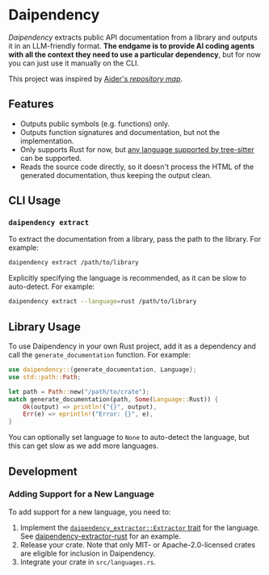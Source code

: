 # Daipendency

_Daipendency_ extracts public API documentation from a library and outputs it in an LLM-friendly format.
**The endgame is to provide AI coding agents with all the context they need to use a particular dependency**,
but for now you can just use it manually on the CLI.

This project was inspired by [Aider's _repository map_](https://aider.chat/docs/repomap.html).

## Features

- Outputs public symbols (e.g. functions) only.
- Outputs function signatures and documentation, but not the implementation.
- Only supports Rust for now, but [any language supported by tree-sitter](https://github.com/tree-sitter/tree-sitter/wiki/List-of-parsers) can be supported.
- Reads the source code directly, so it doesn't process the HTML of the generated documentation, thus keeping the output clean.

## CLI Usage

### `daipendency extract`

To extract the documentation from a library, pass the path to the library. For example:

```sh
daipendency extract /path/to/library
```

Explicitly specifying the language is recommended, as it can be slow to auto-detect. For example:

```sh
daipendency extract --language=rust /path/to/library
```

## Library Usage

To use Daipendency in your own Rust project, add it as a dependency and call the `generate_documentation` function. For example:

```rust
use daipendency::{generate_documentation, Language};
use std::path::Path;

let path = Path::new("/path/to/crate");
match generate_documentation(path, Some(Language::Rust)) {
    Ok(output) => println!("{}", output),
    Err(e) => eprintln!("Error: {}", e),
}
```

You can optionally set language to `None` to auto-detect the language, but this can get slow as we add more languages.

## Development

### Adding Support for a New Language

To add support for a new language, you need to:

1. Implement the [`daipendency_extractor::Extractor` trait](https://docs.rs/daipendency-extractor/latest/daipendency_extractor/trait.Extractor.html) for the language. See [daipendency-extractor-rust](https://github.com/daipendency/daipendency-extractor-rust) for an example.
2. Release your crate. Note that only MIT- or Apache-2.0-licensed crates are eligible for inclusion in Daipendency.
3. Integrate your crate in `src/languages.rs`.
